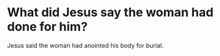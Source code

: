 # What did Jesus say the woman had done for him?

Jesus said the woman had anointed his body for burial.
